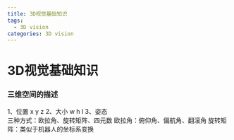 ```yaml
---
title: 3D视觉基础知识
tags:
  - 3D vision
categories: 3D vision
---
```


# 3D视觉基础知识
### 三维空间的描述
1、位置 x y z 
2、大小 w h l
3、姿态  
    三种方式：欧拉角、旋转矩阵、四元数
    欧拉角：俯仰角、偏航角、翻滚角
    旋转矩阵：类似于机器人的坐标系变换
